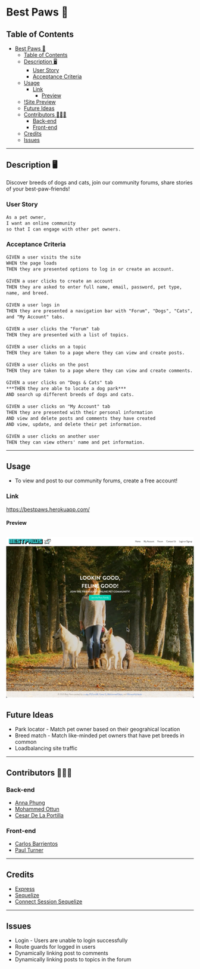 # Best Paws 🐾

## Table of Contents
- [Best Paws 🐾](#best-paws-)
  - [Table of Contents](#table-of-contents)
  - [Description 🖥️](#description-️)
    - [User Story](#user-story)
    - [Acceptance Criteria](#acceptance-criteria)
  - [Usage](#usage)
    - [Link](#link)
      - [Preview](#preview)
  - [!Site Preview](#)
  - [Future Ideas](#future-ideas)
  - [Contributors 🐶🐱🐰](#contributors-)
    - [Back-end](#back-end)
    - [Front-end](#front-end)
  - [Credits](#credits)
  - [Issues](#issues)

---

## Description 🖥️
Discover breeds of dogs and cats, join our community forums, share stories of your best-paw-friends!

### User Story
```
As a pet owner,
I want an online community 
so that I can engage with other pet owners.
```

### Acceptance Criteria
```
GIVEN a user visits the site
WHEN the page loads
THEN they are presented options to log in or create an account.

GIVEN a user clicks to create an account
THEN they are asked to enter full name, email, password, pet type, name, and breed.

GIVEN a user logs in
THEN they are presented a navigation bar with "Forum", "Dogs", "Cats", and "My Account" tabs.

GIVEN a user clicks the "Forum" tab
THEN they are presented with a list of topics.

GIVEN a user clicks on a topic
THEN they are taken to a page where they can view and create posts.

GIVEN a user clicks on the post
THEN they are taken to a page where they can view and create comments.

GIVEN a user clicks on "Dogs & Cats" tab
***THEN they are able to locate a dog park***
AND search up different breeds of dogs and cats.

GIVEN a user clicks on "My Account" tab
THEN they are presented with their personal information
AND view and delete posts and comments they have created
AND view, update, and delete their pet information.

GIVEN a user clicks on another user
THEN they can view others' name and pet information.
```
---

## Usage
* To view and post to our community forums, create a free account!

### Link
https://bestpaws.herokuapp.com/

#### Preview
![Site Preview](./public/images/preview.png)
---

## Future Ideas
* Park locator - Match pet owner based on their geograhical location 
* Breed match - Match like-minded pet owners that have pet breeds in common
* Loadbalancing site traffic


---

## Contributors 🐶🐱🐰
### Back-end
* [Anna Phung](https://github.com/a-ukp)
* [Mohammed Ottun](https://github.com/MohammedOttun)
* [Cesar De La Portilla](https://github.com/DLP713)

### Front-end
* [Carlos Barrientos](https://github.com/WitnessMyHands)
* [Paul Turner](https://github.com/Pgturn68)

---

## Credits
* [Express](https://www.npmjs.com/package/express)
* [Sequelize](https://www.npmjs.com/package/sequelize)
* [Connect Session Sequelize](https://www.npmjs.com/package/connect-session-sequelize)

---

## Issues
* Login - Users are unable to login successfully
* Route guards for logged in users
* Dynamically linking post to comments
* Dynamically linking posts to topics in the forum
  